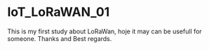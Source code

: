 # IoT_LoRaWAN_01
This is my first study about LoRaWan, hoje it may can be usefull for someone. Thanks and Best regards.
